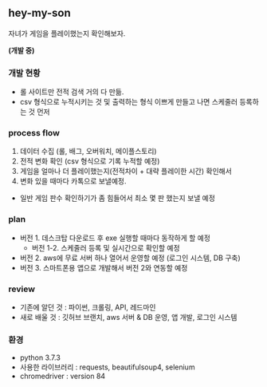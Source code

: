 ## hey-my-son
자녀가 게임을 플레이했는지 확인해보자.

**(개발 중)**

### 개발 현황
* 롤 사이트만 전적 검색 거의 다 만듦.
* csv 형식으로 누적시키는 것 및 출력하는 형식 이쁘게 만들고 나면 스케줄러 등록하는 것 먼저 


### process flow
1. 데이터 수집 (롤, 배그, 오버워치, 메이플스토리)
2. 전적 변화 확인 (csv 형식으로 기록 누적할 예정)
3. 게임을 얼마나 더 플레이했는지(전적차이 + 대략 플레이한 시간) 확인해서
4. 변화 있을 때마다 카톡으로 보낼예정.
* 일반 게임 판수 확인하기가 좀 힘들어서 최소 몇 판 했는지 보낼 예정
  
  
### plan
* 버전 1. 데스크탑 다운로드 후 exe 실행할 때마다 동작하게 할 예정
  * 버전 1-2. 스케줄러 등록 및 실시간으로 확인할 예정
* 버전 2. aws에 무료 서버 하나 열어서 운영할 예정 (로그인 시스템, DB 구축)
* 버전 3. 스마트폰용 앱으로 개발해서 버전 2와 연동할 예정
  
  
### review
* 기존에 알던 것 : 파이썬, 크롤링, API, 레드마인
* 새로 배울 것 : 깃허브 브랜치, aws 서버 & DB 운영, 앱 개발, 로그인 시스템


### 환경
* python 3.7.3 
* 사용한 라이브러리 : requests, beautifulsoup4, selenium
* chromedriver : version 84
